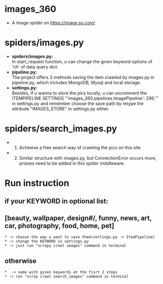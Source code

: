 # images_360
* A image spider on https://image.so.com/

# spiders/images.py
*  **spiders/images.py:**   
    In start_request function, u can change the given keyword options of 'ch' of data query dict. 
*  **pipeline.py:**   
    The project offers 3 methods saving the item crawled by images.py in pipeline.py, which includes MongoDB, Mysql and local storage. 
*  **settings.py:**   
    Besides, if u wanna to store the pics locally, u can uncomment the ITEMPIPELINE SETTINGS "'images_360.pipelines.ImagePipeline': 299,'" in settings.py and remember choose the save path by retype the attribute "IMAGES_STORE" in settings.py either.


# spiders/search_images.py
* 1. Acheieve a free search way of crawling the pics on this site
* 2. Similar structure with images.py, but ConnectionError occurs more, proxies need to be added in this spider middleware.

# Run instruction
## if your KEYWORD in optional list: 
## [beauty, wallpaper, design#/, funny, news, art, car, photography, food, home, pet]
    * -> choose the way u want to save them(settings.py -> ItemPipeline)
    * -> change the KEYWORD in settings.py
    * -> just run "scrapy crawl images" command in terminal
## otherwise
    *  -> same with given keywords at the fisrt 2 steps 
    * -> run "scray crawl search_images" command in terminal
